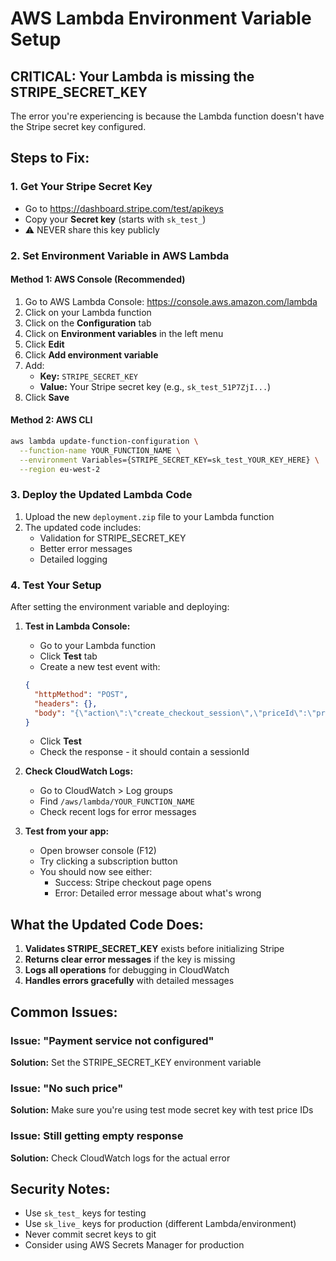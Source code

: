 # AWS Lambda Environment Variable Setup

## CRITICAL: Your Lambda is missing the STRIPE_SECRET_KEY

The error you're experiencing is because the Lambda function doesn't have the Stripe secret key configured.

## Steps to Fix:

### 1. Get Your Stripe Secret Key
- Go to https://dashboard.stripe.com/test/apikeys
- Copy your **Secret key** (starts with `sk_test_`)
- ⚠️ NEVER share this key publicly

### 2. Set Environment Variable in AWS Lambda

#### Method 1: AWS Console (Recommended)
1. Go to AWS Lambda Console: https://console.aws.amazon.com/lambda
2. Click on your Lambda function
3. Click on the **Configuration** tab
4. Click on **Environment variables** in the left menu
5. Click **Edit**
6. Click **Add environment variable**
7. Add:
   - **Key:** `STRIPE_SECRET_KEY`
   - **Value:** Your Stripe secret key (e.g., `sk_test_51P7ZjI...`)
8. Click **Save**

#### Method 2: AWS CLI
```bash
aws lambda update-function-configuration \
  --function-name YOUR_FUNCTION_NAME \
  --environment Variables={STRIPE_SECRET_KEY=sk_test_YOUR_KEY_HERE} \
  --region eu-west-2
```

### 3. Deploy the Updated Lambda Code
1. Upload the new `deployment.zip` file to your Lambda function
2. The updated code includes:
   - Validation for STRIPE_SECRET_KEY
   - Better error messages
   - Detailed logging

### 4. Test Your Setup

After setting the environment variable and deploying:

1. **Test in Lambda Console:**
   - Go to your Lambda function
   - Click **Test** tab
   - Create a new test event with:
   ```json
   {
     "httpMethod": "POST",
     "headers": {},
     "body": "{\"action\":\"create_checkout_session\",\"priceId\":\"price_1S9dZgGUhOvqkzBNUrlvi90V\",\"successUrl\":\"https://example.com/success\",\"cancelUrl\":\"https://example.com/cancel\",\"customerEmail\":\"test@example.com\",\"userId\":\"test123\"}"
   }
   ```
   - Click **Test**
   - Check the response - it should contain a sessionId

2. **Check CloudWatch Logs:**
   - Go to CloudWatch > Log groups
   - Find `/aws/lambda/YOUR_FUNCTION_NAME`
   - Check recent logs for error messages

3. **Test from your app:**
   - Open browser console (F12)
   - Try clicking a subscription button
   - You should now see either:
     - Success: Stripe checkout page opens
     - Error: Detailed error message about what's wrong

## What the Updated Code Does:

1. **Validates STRIPE_SECRET_KEY** exists before initializing Stripe
2. **Returns clear error messages** if the key is missing
3. **Logs all operations** for debugging in CloudWatch
4. **Handles errors gracefully** with detailed messages

## Common Issues:

### Issue: "Payment service not configured"
**Solution:** Set the STRIPE_SECRET_KEY environment variable

### Issue: "No such price"
**Solution:** Make sure you're using test mode secret key with test price IDs

### Issue: Still getting empty response
**Solution:** Check CloudWatch logs for the actual error

## Security Notes:

- Use `sk_test_` keys for testing
- Use `sk_live_` keys for production (different Lambda/environment)
- Never commit secret keys to git
- Consider using AWS Secrets Manager for production